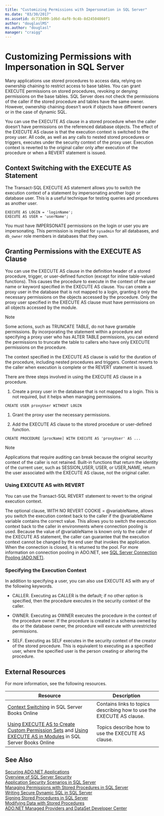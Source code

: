 ```yaml
---
title: "Customizing Permissions with Impersonation in SQL Server"
ms.date: "03/30/2017"
ms.assetid: dc733d09-1d6d-4af0-9c4b-8d24504860f1
author: "douglaslMS"
ms.author: "douglasl"
manager: "craigg"
---
```

# Customizing Permissions with Impersonation in SQL Server
Many applications use stored procedures to access data, relying on ownership chaining to restrict access to base tables. You can grant EXECUTE permissions on stored procedures, revoking or denying permissions on the base tables. SQL Server does not check the permissions of the caller if the stored procedure and tables have the same owner. However, ownership chaining doesn't work if objects have different owners or in the case of dynamic SQL.  
  
 You can use the EXECUTE AS clause in a stored procedure when the caller doesn't have permissions on the referenced database objects. The effect of the EXECUTE AS clause is that the execution context is switched to the proxy user. All code, as well as any calls to nested stored procedures or triggers, executes under the security context of the proxy user. Execution context is reverted to the original caller only after execution of the procedure or when a REVERT statement is issued.  
  
## Context Switching with the EXECUTE AS Statement  
 The Transact-SQL EXECUTE AS statement allows you to switch the execution context of a statement by impersonating another login or database user. This is a useful technique for testing queries and procedures as another user.  
  
```  
EXECUTE AS LOGIN = 'loginName';  
EXECUTE AS USER = 'userName';  
```  
  
 You must have IMPERSONATE permissions on the login or user you are impersonating. This permission is implied for `sysadmin` for all databases, and `db_owner` role members in databases that they own.  
  
## Granting Permissions with the EXECUTE AS Clause  
 You can use the EXECUTE AS clause in the definition header of a stored procedure, trigger, or user-defined function (except for inline table-valued functions). This causes the procedure to execute in the context of the user name or keyword specified in the EXECUTE AS clause. You can create a proxy user in the database that is not mapped to a login, granting it only the necessary permissions on the objects accessed by the procedure. Only the proxy user specified in the EXECUTE AS clause must have permissions on all objects accessed by the module.  
  
> [!NOTE]
>  Some actions, such as TRUNCATE TABLE, do not have grantable permissions. By incorporating the statement within a procedure and specifying a proxy user who has ALTER TABLE permissions, you can extend the permissions to truncate the table to callers who have only EXECUTE permissions on the procedure.  
  
 The context specified in the EXECUTE AS clause is valid for the duration of the procedure, including nested procedures and triggers. Context reverts to the caller when execution is complete or the REVERT statement is issued.  
  
 There are three steps involved in using the EXECUTE AS clause in a procedure.  
  
1.  Create a proxy user in the database that is not mapped to a login. This is not required, but it helps when managing permissions.  
  
```  
CREATE USER proxyUser WITHOUT LOGIN  
```  
  
1.  Grant the proxy user the necessary permissions.  
  
2.  Add the EXECUTE AS clause to the stored procedure or user-defined function.  
  
```  
CREATE PROCEDURE [procName] WITH EXECUTE AS 'proxyUser' AS ...  
```  
  
> [!NOTE]
>  Applications that require auditing can break because the original security context of the caller is not retained. Built-in functions that return the identity of the current user, such as SESSION_USER, USER, or USER_NAME, return the user associated with the EXECUTE AS clause, not the original caller.  
  
### Using EXECUTE AS with REVERT  
 You can use the Transact-SQL REVERT statement to revert to the original execution context.  
  
 The optional clause, WITH NO REVERT COOKIE = @variableName, allows you switch the execution context back to the caller if the @variableName variable contains the correct value. This allows you to switch the execution context back to the caller in environments where connection pooling is used. Because the value of @variableName is known only to the caller of the EXECUTE AS statement, the caller can guarantee that the execution context cannot be changed by the end user that invokes the application. When the connection is closed, it is returned to the pool. For more information on connection pooling in ADO.NET, see [SQL Server Connection Pooling (ADO.NET)](../../../../../docs/framework/data/adonet/sql-server-connection-pooling.md).  
  
### Specifying the Execution Context  
 In addition to specifying a user, you can also use EXECUTE AS with any of the following keywords.  
  
-   CALLER. Executing as CALLER is the default; if no other option is specified, then the procedure executes in the security context of the caller.  
  
-   OWNER. Executing as OWNER executes the procedure in the context of the procedure owner. If the procedure is created in a schema owned by `dbo` or the database owner, the procedure will execute with unrestricted permissions.  
  
-   SELF. Executing as SELF executes in the security context of the creator of the stored procedure. This is equivalent to executing as a specified user, where the specified user is the person creating or altering the procedure.  
  
## External Resources  
 For more information, see the following resources.  
  
|Resource|Description|  
|--------------|-----------------|  
|[Context Switching](http://msdn.microsoft.com/library/ms188268.aspx) in SQL Server Books Online|Contains links to topics describing how to use the EXECUTE AS clause.|  
|[Using EXECUTE AS to Create Custom Permission Sets](http://msdn.microsoft.com/library/ms190384.aspx) and [Using EXECUTE AS in Modules](http://msdn.microsoft.com/library/ms178106.aspx) in SQL Server Books Online|Topics describe how to use the EXECUTE AS clause.|  
  
## See Also  
 [Securing ADO.NET Applications](../../../../../docs/framework/data/adonet/securing-ado-net-applications.md)  
 [Overview of SQL Server Security](../../../../../docs/framework/data/adonet/sql/overview-of-sql-server-security.md)  
 [Application Security Scenarios in SQL Server](../../../../../docs/framework/data/adonet/sql/application-security-scenarios-in-sql-server.md)  
 [Managing Permissions with Stored Procedures in SQL Server](../../../../../docs/framework/data/adonet/sql/managing-permissions-with-stored-procedures-in-sql-server.md)  
 [Writing Secure Dynamic SQL in SQL Server](../../../../../docs/framework/data/adonet/sql/writing-secure-dynamic-sql-in-sql-server.md)  
 [Signing Stored Procedures in SQL Server](../../../../../docs/framework/data/adonet/sql/signing-stored-procedures-in-sql-server.md)  
 [Modifying Data with Stored Procedures](../../../../../docs/framework/data/adonet/modifying-data-with-stored-procedures.md)  
 [ADO.NET Managed Providers and DataSet Developer Center](http://go.microsoft.com/fwlink/?LinkId=217917)
